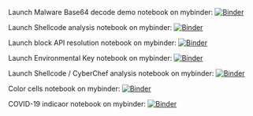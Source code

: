 Launch Malware Base64 decode demo notebook on mybinder:
[![Binder](https://mybinder.org/badge_logo.svg)](https://mybinder.org/v2/gh/JohnLaTwC/Shared/master?filepath=notebooks%2FMalware%20Decode%20Demo.ipynb)

Launch Shellcode analysis notebook on mybinder:
[![Binder](https://mybinder.org/badge_logo.svg)](https://mybinder.org/v2/gh/JohnLaTwC/Shared/master?filepath=notebooks%2FMalware%20PowerShell%20shellcode%20analysis.ipynb)

Launch block API resolution notebook on mybinder:
[![Binder](https://mybinder.org/badge_logo.svg)](https://mybinder.org/v2/gh/JohnLaTwC/Shared/master?filepath=notebooks%2FBlock%20API%20resolution.ipynb)

Launch Environmental Key notebook on mybinder:
[![Binder](https://mybinder.org/badge_logo.svg)](https://mybinder.org/v2/gh/JohnLaTwC/Shared/master?filepath=notebooks%2FEnvironmental%20Key%20Login.ipynb)

Launch Shellcode / CyberChef analysis notebook on mybinder:
[![Binder](https://mybinder.org/badge_logo.svg)](https://mybinder.org/v2/gh/JohnLaTwC/Shared/master?filepath=notebooks%2FPowershell%20Shellcode%20Analysis%20with%20CyberChef.ipynb)

Color cells notebook on mybinder:
[![Binder](https://mybinder.org/badge_logo.svg)](https://mybinder.org/v2/gh/JohnLaTwC/Shared/master?filepath=notebooks%2FColor%20cells.ipynb)

COVID-19 indicaor notebook on mybinder:
[![Binder](https://mybinder.org/badge_logo.svg)](https://mybinder.org/v2/gh/JohnLaTwC/Shared/master?filepath=notebooks%2FCOVID19-v0.11.ipynb)
